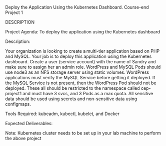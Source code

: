 
Deploy the Application Using the Kubernetes Dashboard.
Course-end Project 1

DESCRIPTION

Project Agenda: To deploy the application using the Kubernetes dashboard 

 

Description:  

Your organization is looking to create a multi-tier application based on PHP and MySQL. Your job is to deploy this application using the Kubernetes dashboard. Create a user (service account) with the name of Sandry and make sure to assign her an admin role. WordPress and MySQL Pods should use node3 as an NFS storage server using static volumes. WordPress applications must verify the MySQL Service before getting it deployed. If the MySQL Service is not present, then the WordPress Pod should not be deployed. These all should be restricted to the namespace called cep-project1 and must have 3 svcs, and 3 Pods as a max quota. All sensitive data should be used using secrets and non-sensitive data using configmaps. 

 

Tools Required: kubeadm, kubectl, kubelet, and Docker 

 

Expected Deliverables:

Note: Kubernetes cluster needs to be set up in your lab machine to perform the above project

